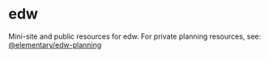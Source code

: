 # edw

Mini-site and public resources for edw. For private planning resources, see: [@elementary/edw-planning](https://github.com/elementary/edw-planning)
